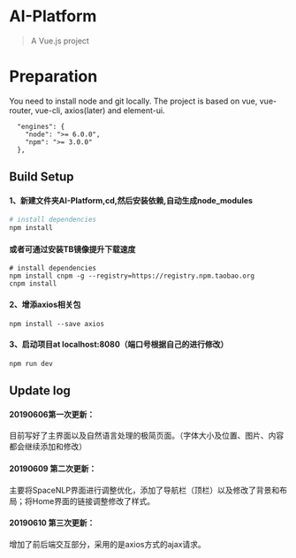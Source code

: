 # AI-Platform

> A Vue.js project

# Preparation
You need to install node and git locally. The project is based on vue, vue-router, vue-cli, axios(later) and element-ui. 
```
  "engines": {
    "node": ">= 6.0.0",
    "npm": ">= 3.0.0"
  },
```
## Build Setup

#### 1、新建文件夹AI-Platform,cd,然后安装依赖,自动生成node_modules
``` bash
# install dependencies
npm install
```
#### 或者可通过安装TB镜像提升下载速度
``` 
# install dependencies
npm install cnpm -g --registry=https://registry.npm.taobao.org
cnpm install
```
#### 2、增添axios相关包
``` 
npm install --save axios
```
#### 3、启动项目at localhost:8080（端口号根据自己的进行修改）
``` 
npm run dev
```

## Update log

#### 20190606第一次更新：
目前写好了主界面以及自然语言处理的极简页面。（字体大小及位置、图片、内容都会继续添加和修改）
#### 20190609 第二次更新：
主要将SpaceNLP界面进行调整优化，添加了导航栏（顶栏）以及修改了背景和布局；将Home界面的链接调整修改了样式。
#### 20190610 第三次更新：
增加了前后端交互部分，采用的是axios方式的ajax请求。


